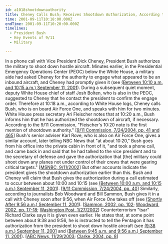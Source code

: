 ```yaml
---
id: a1018shootdownauthority
title: Cheney Calls Bush; Receives Shootdown Authorization, According to 9/11 Commission
time: 2001-09-11T10:18:00.000Z
endTime: 2001-09-11T10:20:00.000Z
timelines:
  - President Bush
  - Key Events of 9/11
  - Military

---
```


In a phone call with Vice President Dick Cheney, President Bush authorizes the military to shoot down hostile aircraft. Minutes earlier, in the Presidential Emergency Operations Center (PEOC) below the White House, a military aide had asked Cheney for the authority to engage what appeared to be an inbound aircraft, and Cheney had promptly given it (see [(Between 10:10 a.m. and 10:15 a.m.) September 11, 2001](/timeline/#a1000shootdown)). During a subsequent quiet moment, deputy White House chief of staff Josh Bolten, who is also in the PEOC, suggested to Cheney that he contact the president to confirm the engage order. Therefore at 10:18 a.m., according to White House logs, Cheney calls Bush, who is on board Air Force One, and speaks with him for two minutes. White House press secretary Ari Fleischer notes that at 10:20 a.m., Bush informs him that he has authorized the shootdown of aircraft, if necessary. According to the 9/11 Commission, "Fleischer's 10:20 note is the first mention of shootdown authority." [[9/11 Commission, 7/24/2004, pp. 41 and 465][1]] Bush's senior adviser Karl Rove, who is also on Air Force One, gives a similar account, later telling NBC News that "at about 10:20," Bush goes from his office into the private cabin in front of it, "and took a phone call, and came back in and said that he had talked to the vice president and to the secretary of defense and gave the authorization that [the] military could shoot down any planes not under control of their crews that were gearing critical targets." [[MSNBC, 9/11/2002][2]] But other accounts indicate the president gives the shootdown authorization earlier than this. Bush and Cheney will claim that Bush gives the authorization during a call estimated to occur between about 10:00 and 10:15 (see [(Between 10:00 a.m. and 10:15 a.m.) September 11, 2001](/timeline/#a1000bushcheneyconfer)). [[9/11 Commission, 7/24/2004, pp. 40][1]] Similarly, according to journalists Bob Woodward and Bill Sammon, Bush gives it in a call with Cheney soon after 9:56, when Air Force One takes off (see [(Shortly After 9:56 a.m.) September 11, 2001](/timeline/#a956bushcheneyphone)). [[Sammon, 2002, pp. 102][3]; [Woodward, 2002, pp. 17-18][4]; [Washington Post, 1/27/2002][5]] Counterterrorism "tsar" Richard Clarke says it is given even earlier. He states that, at some point between about 9:38 and 9:56, he is instructed to tell the Pentagon it has authorization from the president to shoot down hostile aircraft (see [(9:38 a.m.) September 11, 2001](/timeline/#a938clarkeshootdown) and [(Between 9:45 a.m. and 9:56 a.m.) September 11, 2001](/timeline/#a945shootdownorder)). [[ABC News, 11/29/2003][6]; [Clarke, 2004, pp. 8][7]]

[1]: https://web.archive.org/web/20041020144854/http://www.decloah.com/mirrors/9-11/911_Report.txt
[2]: https://web.archive.org/web/20080121071415/http://www.msnbc.com/modules/91102/interviews/rove.asp?cp1=1
[3]: https://www.amazon.com/Fighting-Back-Terrorism-Inside-White/dp/0895261499
[4]: https://www.amazon.com/Bush-at-War-Bob-Woodward/dp/0743204735
[5]: http://www.washingtonpost.com/wp-dyn/content/article/2006/07/18/AR2006071801175.html
[6]: https://web.archive.org/web/20060117082201/http://abcnews.go.com/Nightline/story?id=129012
[7]: https://www.amazon.com/Against-All-Enemies-Inside-Americas/dp/0743260244
